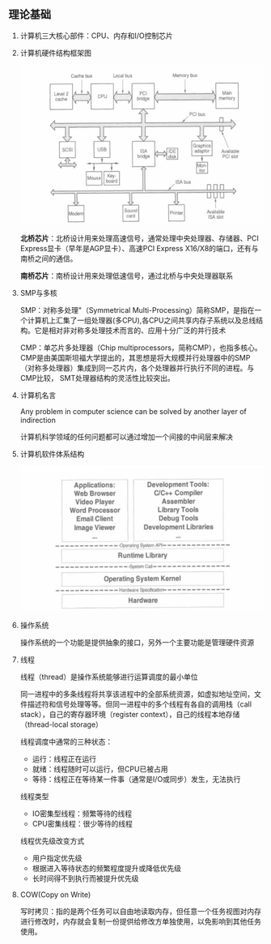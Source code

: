 ## 理论基础

1. 计算机三大核心部件：CPU、内存和I/O控制芯片

2. 计算机硬件结构框架图

    <img src="./imgs/computer-hardware-structure.jpg">

    **北桥芯片**：北桥设计用来处理高速信号，通常处理中央处理器、存储器、PCI Express显卡（早年是AGP显卡）、高速PCI Express X16/X8的端口，还有与南桥之间的通信。

    **南桥芯片**：南桥设计用来处理低速信号，通过北桥与中央处理器联系


3. SMP与多核

    SMP：对称多处理"（Symmetrical Multi-Processing）简称SMP，是指在一个计算机上汇集了一组处理器(多CPU),各CPU之间共享内存子系统以及总线结构。它是相对非对称多处理技术而言的、应用十分广泛的并行技术

    CMP：单芯片多处理器（Chip multiprocessors，简称CMP），也指多核心。CMP是由美国斯坦福大学提出的，其思想是将大规模并行处理器中的SMP（对称多处理器）集成到同一芯片内，各个处理器并行执行不同的进程。与CMP比较， SMT处理器结构的灵活性比较突出。

4. 计算机名言

    Any problem in computer science can be solved by another layer of indirection

    计算机科学领域的任何问题都可以通过增加一个间接的中间层来解决

5. 计算机软件体系结构

    <img src="./imgs/computer-software-structure.jpg">

6. 操作系统

    操作系统的一个功能是提供抽象的接口，另外一个主要功能是管理硬件资源

7. 线程

    线程（thread）是操作系统能够进行运算调度的最小单位

    同一进程中的多条线程将共享该进程中的全部系统资源，如虚拟地址空间，文件描述符和信号处理等等。但同一进程中的多个线程有各自的调用栈（call stack），自己的寄存器环境（register context），自己的线程本地存储（thread-local storage）

    线程调度中通常的三种状态：

    - 运行：线程正在运行
    - 就绪：线程随时可以运行，但CPU已被占用
    - 等待：线程正在等待某一件事（通常是I/O或同步）发生，无法执行

    线程类型

    - IO密集型线程：频繁等待的线程
    - CPU密集线程：很少等待的线程


    线程优先级改变方式

    - 用户指定优先级
    - 根据进入等待状态的频繁程度提升或降低优先级
    - 长时间得不到执行而被提升优先级

8. COW(Copy on Write)

    写时拷贝：指的是两个任务可以自由地读取内存，但任意一个任务视图对内存进行修改时，内存就会复制一份提供给修改方单独使用，以免影响到其他任务使用。
